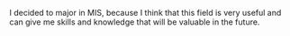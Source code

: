 I decided to major in MIS, because I think that this field is very useful and can give me skills and knowledge that will be valuable in the future. 
